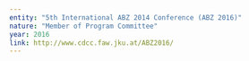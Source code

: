 ```yaml
---
entity: "5th International ABZ 2014 Conference (ABZ 2016)"
nature: "Member of Program Committee"
year: 2016
link: http://www.cdcc.faw.jku.at/ABZ2016/
---
```

